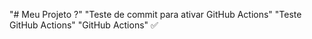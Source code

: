 "# Meu Projeto ?" 
"Teste de commit para ativar GitHub Actions" 
"Teste GitHub Actions" 
"GitHub Actions"  ✅

